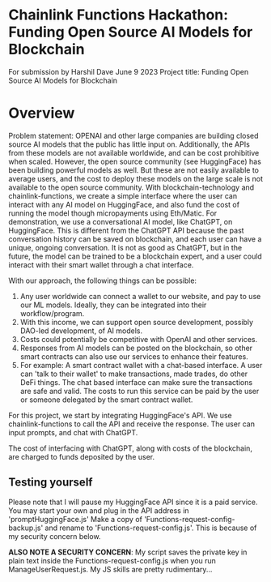 # Chainlink Functions Hackathon: Funding Open Source AI Models for Blockchain

For submission by Harshil Dave
June 9 2023
Project title: Funding Open Source AI Models for Blockchain


# Overview
Problem statement: OPENAI and other large companies are building closed source AI models that the public has little input on. Additionally, the APIs from these models are not available worldwide, and can be cost prohibitive when scaled. However, the open source community (see HuggingFace) has been building powerful models as well. But these are not easily available to average users, and the cost to deploy these models on the large scale is not available to the open source community. With blockchain-technology and chainlink-functions, we create a simple interface where the user can interact with any AI model on HuggingFace, and also fund the cost of running the model though micropayments using Eth/Matic. For demonstration, we use a conversational AI model, like ChatGPT, on HuggingFace. This is different from the ChatGPT API because the past conversation history can be saved on blockchain, and each user can have a unique, ongoing conversation. 
It is not as good as ChatGPT, but in the future, the model can be trained to be a blockchain expert, and a user could interact with their smart wallet through a chat interface. 

With our approach, the following things can be possible:
1. Any user worldwide can connect a wallet to our website, and pay to use our ML models. Ideally, they can be integrated into their workflow/program. 
2. With this income, we can support open source development, possibly DAO-led development, of AI models. 
3. Costs could potentially be competitive with OpenAI and other services. 
4. Responses from AI models can be posted on the blockchain, so other smart contracts can also use our services to enhance their features.
5. For example: A smart contract wallet with a chat-based interface. A user can 'talk to their wallet' to make transactions, made trades, do other DeFi things. The chat based interface can make sure the transactions are safe and valid. The costs to run this service can be paid by the user or someone delegated by the smart contract wallet. 


For this project, we start by integrating HuggingFace's API. We use chainlink-functions to call the API and receive the response. The user can input prompts, and chat with ChatGPT. 

The cost of interfacing with ChatGPT, along with costs of the blockchain, are charged to funds deposited by the user. 


## Testing yourself

Please note that I will pause my HuggingFace API since it is a paid service. You may start your own and plug in the API address in 'promptHuggingFace.js'
Make a copy of 'Functions-request-config-backup.js' and rename to 'Functions-request-config.js'. This is because of my security concern below.

**ALSO NOTE A SECURITY CONCERN**: My script saves the private key in plain text inside the Functions-request-config.js when you run ManageUserRequest.js. My JS skills are pretty rudimentary...
